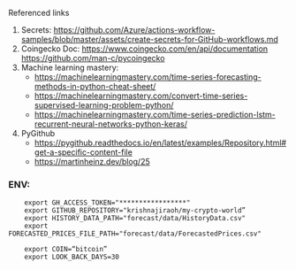 Referenced links
1. Secrets: https://github.com/Azure/actions-workflow-samples/blob/master/assets/create-secrets-for-GitHub-workflows.md
2. Coingecko Doc: https://www.coingecko.com/en/api/documentation https://github.com/man-c/pycoingecko
3. Machine learning mastery:
    - https://machinelearningmastery.com/time-series-forecasting-methods-in-python-cheat-sheet/
    - https://machinelearningmastery.com/convert-time-series-supervised-learning-problem-python/
    - https://machinelearningmastery.com/time-series-prediction-lstm-recurrent-neural-networks-python-keras/
4. PyGithub
    - https://pygithub.readthedocs.io/en/latest/examples/Repository.html#get-a-specific-content-file
    - https://martinheinz.dev/blog/25


### ENV:

        export GH_ACCESS_TOKEN="*****************"
        export GITHUB_REPOSITORY="krishnajiraoh/my-crypto-world”
        export HISTORY_DATA_PATH="forecast/data/HistoryData.csv"
        export FORECASTED_PRICES_FILE_PATH="forecast/data/ForecastedPrices.csv"
        
        export COIN=“bitcoin” 
        export LOOK_BACK_DAYS=30 